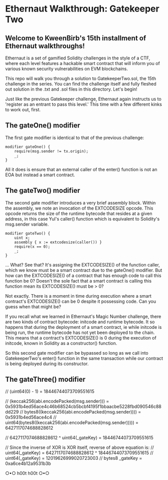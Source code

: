 # Ethernaut Walkthrough: Gatekeeper Two
## Welcome to KweenBirb's 15th installment of Ethernaut walkthroughs! 

Ethernaut is a set of gamified Solidity challenges in the style of a CTF, where each level features a hackable smart contract that will inform you of various known security vulnerabilities on EVM blockchains.

This repo will walk you through a solution to GatekeeperTwo.sol, the 15th challenge in the series. You can find the challenge itself and fully fleshed out solution in the .txt and .sol files in this directory. Let's begin!

Just like the previous Gatekeeper challenge, Ethernaut again instructs us to 'register as an entrant to pass this level.' This time with a few different kinks to work out, first.

## The gateOne() modifier

The first gate modifier is identical to that of the previous challenge:

```
modifier gateOne() {
    require(msg.sender != tx.origin);
    _;
}
```

All it does is ensure that an external caller of the enter() function is not an EOA but instead a smart contract.

## The gateTwo() modifier

The second gate modifier introduces a very brief assembly block. Within the assembly, we note an invocation of the EXTCODESIZE opcode. This opcode returns the size of the runtime bytecode that resides at a given address, in this case Yul's caller() function which is equivalent to Solidity's msg.sender variable.

```
modifier gateTwo() {
    uint x;
    assembly { x := extcodesize(caller()) }
    require(x == 0);
    _;
}
```

... What? See that? It's assigning the EXTCODESIZE() of the function caller, which we know must be a smart contract due to the gateOne() modifier. But how can the EXTCODESIZE() of a contract that has enough code to call this function be 0? Doesn't the sole fact that a smart contract is calling this function mean its EXTCODESIZE() must be > 0?

Not exactly. There is a moment in time during execution where  a smart contract's EXTCODESIZE() can be 0 despite it possessing code. Can you guess when that might be?

If you recall what we learned in Ethernaut's Magic Number challenge, there are two kinds of contract bytecode: initcode and runtime bytecode. It so happens that during the deployment of a smart contract, ie while initcode is being run, the runtime bytecode has not yet been deployed to the chain. This means that a contract's EXTCODESIZE() is 0 during the execution of initcode, known in Solidity as a constructor() function.

So this second gate modifier can be bypassed so long as we call into GatekeeperTwo's enter() function in the same transaction while our contract is being deployed during its constructor.

## The gateThree() modifier







// (uint64(0) - 1) = 18446744073709551615

// (keccak256(abi.encodePacked(msg.sender))) = 0x5931b4ed56ace4c46b68524cb5bcbf4195f1bbaacbe5228fbd090546c88dd229
// bytes8((keccak256(abi.encodePacked(msg.sender)))) = 0x5931b4ed56ace4c4
// uint64(bytes8((keccak256(abi.encodePacked(msg.sender))))) = 6427117074688828612

// 6427117074688828612 ^ uint64(_gateKey) = 18446744073709551615

// Since the inverse of XOR is XOR itself, reverse of above equation is:
// uint64(_gateKey) = 6427117074688828612 ^ 18446744073709551615
// uint64(_gateKey) = 12019626999020723003
// bytes8 _gateKey = 0xa6ce4b12a9531b3b


○•○ h00t h00t ○•○